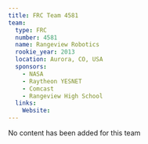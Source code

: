 ```yaml
---
title: FRC Team 4581
team:
  type: FRC
  number: 4581
  name: Rangeview Robotics
  rookie_year: 2013
  location: Aurora, CO, USA
  sponsors:
    - NASA
    - Raytheon YESNET
    - Comcast
    - Rangeview High School
  links:
    Website: 
---
```

No content has been added for this team